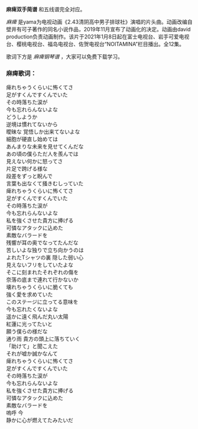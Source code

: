 

**麻痺双手简谱** 和五线谱完全对应。

_麻痺_
是yama为电视动画《2.43清阴高中男子排球社》演唱的片头曲。动画改编自壁井有可子著作的同名小说作品，2019年11月宣布了动画化的决定。动画由david
production负责动画制作。该片于2021年1月8日起在富士电视台、岩手可爱电视台、樱桃电视台、福岛电视台、佐贺电视台“NOITAMINA”栏目播出。全12集。

歌词下方是 _麻痺钢琴谱_ ，大家可以免费下载学习。

### 麻痺歌词：

痺れちゃうくらいに怖くてさ  
足がすくんですくんでいた  
その時落ちた涙が  
今も忘れらんないよな  
どうしようか  
逆境は慣れてないから  
曖昧な 覚悟しか出来てないよな  
細胞が硬直し始めては  
あんまりな未来を見せてくんだな  
あの頃の僕らただ人を羨んでは  
見えない何かに怒ってさ  
片足で跨げる様な  
段差をずっと睨んで  
言葉も出なくて掻きむしっていた  
痺れちゃうくらいに怖くてさ  
足がすくんですくんでいた  
その時落ちた涙が  
今も忘れらんないよな  
私を強くさせた貴方に捧げる  
可憐なアタックに込めた  
素敵なバラードを  
残響が耳の奥でなってたんだな  
苦しいよな独りで立ち向かうのは  
よれたTシャツの裏 隠した弱い心  
見えないフリをしていたよな  
そこに刻まれたそれぞれの傷を  
奈落の底まで連れて行かないか  
壊れちゃうくらいに脆くても  
強く愛を求めていた  
このステージに立ってる意味を  
今も忘れたくないよな  
遥かに遠く飛んだ丸い太陽  
紅蓮に光ってたいと  
願う僕らの様だな  
通り雨 貴方の頭上に落ちていく  
「助けて」と聞こえた  
それが嘘か誠かなんて  
痺れちゃうくらいに怖くてさ  
足がすくんですくんでいた  
その時落ちた涙が  
今も忘れらんないよな  
私を強くさせた貴方に捧げる  
可憐なアタックに込めた  
素敵なバラードを  
嗚呼 今  
静かに心が燃えてたみたいだ

